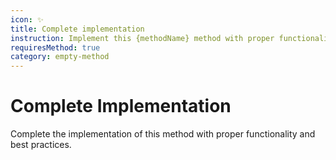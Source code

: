 ```yaml
---
icon: ✨
title: Complete implementation
instruction: Implement this {methodName} method with proper functionality
requiresMethod: true
category: empty-method
---
```


# Complete Implementation

Complete the implementation of this method with proper functionality and best practices.
